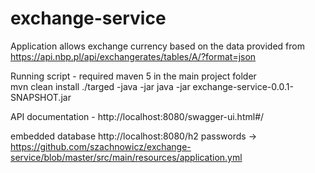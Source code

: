 

# exchange-service
 Application allows exchange currency based on the data provided 
 from https://api.nbp.pl/api/exchangerates/tables/A/?format=json 
 
 Running script - required maven  5 in the main project folder   
 mvn clean install
 ./targed -java -jar java -jar exchange-service-0.0.1-SNAPSHOT.jar  
 
 API documentation - http://localhost:8080/swagger-ui.html#/
 
embedded database http://localhost:8080/h2 passwords -> https://github.com/szachnowicz/exchange-service/blob/master/src/main/resources/application.yml 
